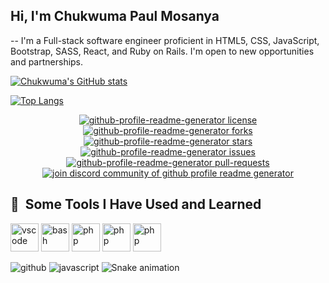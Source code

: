 ## Hi, I'm Chukwuma Paul Mosanya
-- I'm a Full-stack software engineer proficient in HTML5, CSS, JavaScript, Bootstrap, SASS, React, and Ruby on Rails. I'm open to new opportunities and partnerships.

[![Chukwuma's GitHub stats](https://github-readme-stats.vercel.app/api?username=blase147)](https://github.com/blase147/github-readme-stats)

[![Top Langs](https://github-readme-stats.vercel.app/api/top-langs/?username=blase147&layout=compact)](https://github.com/blase147/github-readme-stats)

<p align="center">
<a href="https://github.com/blase147/github-profile-readme-generator/blob/master/LICENSE" target="blank">
<img src="https://img.shields.io/github/license/blase147/github-profile-readme-generator?style=flat-square" alt="github-profile-readme-generator license" />
</a>
<a href="https://github.com/blase147/github-profile-readme-generator/fork" target="blank">
<img src="https://img.shields.io/github/forks/blase147/github-profile-readme-generator?style=flat-square" alt="github-profile-readme-generator forks"/>
</a>
<a href="https://github.com/blase147/github-profile-readme-generator/stargazers" target="blank">
<img src="https://img.shields.io/github/stars/blase147/github-profile-readme-generator?style=flat-square" alt="github-profile-readme-generator stars"/>
</a>
<a href="https://github.com/blase147/github-profile-readme-generator/issues" target="blank">
<img src="https://img.shields.io/github/issues/blase147/github-profile-readme-generator?style=flat-square" alt="github-profile-readme-generator issues"/>
</a>
<a href="https://github.com/blase147/github-profile-readme-generator/pulls" target="blank">
<img src="https://img.shields.io/github/issues-pr/blase147/github-profile-readme-generator?style=flat-square" alt="github-profile-readme-generator pull-requests"/>
</a>
<a href="https://discord.gg/HHMs7Eg" target="blank">
<img src="https://img.shields.io/discord/735303195105951764?label=Join%20Community&logo=discord&style=flat-square" alt="join discord community of github profile readme generator"/>
</a>
</p>

<h2> 🚀 &nbsp;Some Tools I Have Used and Learned</h2>
<p align="left">
<img src="https://cdn.jsdelivr.net/gh/devicons/devicon/icons/vscode/vscode-original.svg" alt="vscode" width="45" height="45"/>
<img src="https://cdn.jsdelivr.net/gh/devicons/devicon/icons/bash/bash-original.svg" alt="bash" width="45" height="45"/>
<img src="https://cdn.jsdelivr.net/gh/devicons/devicon/icons/javascript/javascript-original.svg" alt="php" width="45" height="45"/>
<img src="https://cdn.jsdelivr.net/gh/devicons/devicon/icons/ruby/ruby-original.svg" alt="php" width="45" height="45"/>
 <img src="https://cdn.jsdelivr.net/gh/devicons/devicon/icons/react/react-original.svg" alt="php" width="45" height="45"/>
</p>

![github](https://img.shields.io/badge/GitHub-000000?style=for-the-badge&logo=GitHub&logoColor=white)
![javascript](https://img.shields.io/badge/javascript-000000?style=for-the-badge&logo=javascript&logoColor=white)
![Snake animation](https://github.com/blase147/blase147/blob/output/github-contribution-grid-snake.svg)

